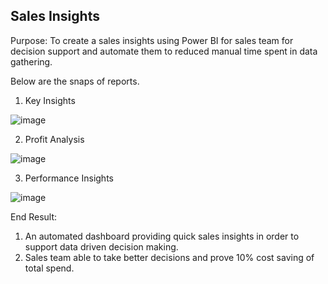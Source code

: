 ## Sales Insights

   Purpose: To create a sales insights using Power BI for sales team for decision support and automate them to reduced manual time spent in data gathering.
   
   Below are the snaps of reports.
   
   1. Key Insights
   
   
   ![image](https://user-images.githubusercontent.com/79400697/151713061-38ffb6f3-0f62-4783-b0f0-a39ce9611abc.png)
   
   2. Profit Analysis
   
   
   ![image](https://user-images.githubusercontent.com/79400697/151713368-460432a1-657a-4b35-be07-d0ed2dc74a48.png)


   3. Performance Insights
   
   
   ![image](https://user-images.githubusercontent.com/79400697/151713422-0aed4a84-b348-4890-8084-588d1511983b.png)




   End Result:  
   
   1) An automated dashboard providing quick sales insights in order to support data driven decision making.
   2) Sales team able to take better decisions and prove 10% cost saving of total spend.
   
   
   

